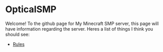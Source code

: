 # OpticalSMP
Welcome! To the github page for My Minecraft SMP server, this page will have information regarding the server.
Heres a list of things I think you should see:
- [Rules](https://github.com/OpticalDevOGS/OpticalSMP/blob/main/Rules.md)
